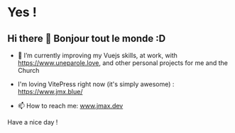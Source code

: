 # Yes !

## Hi there 👋  Bonjour tout le monde :D


<!--
**jmcob/jmcob** is a ✨ _special_ ✨ repository because its `README.md` (this file) appears on your GitHub profile.

Here are some ideas to get you started:
-->


- 🌱 I’m currently improving my Vuejs skills, at work, with https://www.uneparole.love, and other personal projects for me and the Church

- I'm loving VitePress right now (it's simply awesome) : https://www.jmx.blue/

- 📫 How to reach me: www.jmax.dev

Have a nice day !



